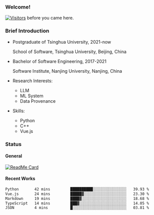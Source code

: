 ### Welcome!

[![Visitors](https://visitor-badge.laobi.icu/badge?page_id=HermitSun.HermitSun)]() before you came here.

### Brief Introduction

- Postgraduate of Tsinghua University, 2021-now
  
  School of Software, Tsinghua University, Beijing, China

- Bachelor of Software Engineering, 2017-2021
  
  Software Institute, Nanjing University, Nanjing, China

- Research Interests:
  - LLM
  - ML System
  - Data Provenance

- Skills:
  - Python
  - C++
  - Vue.js

### Status

#### General

[![ReadMe Card](https://github-readme-stats.hermitsun.vercel.app/api?username=HermitSun&count_private=true&show_icons=true)]()

#### Recent Works

<!--START_SECTION:waka-->

```txt
Python       42 mins         ██████████░░░░░░░░░░░░░░░   39.93 %
Vue.js       24 mins         █████▓░░░░░░░░░░░░░░░░░░░   23.30 %
Markdown     19 mins         ████▓░░░░░░░░░░░░░░░░░░░░   18.68 %
TypeScript   14 mins         ███▓░░░░░░░░░░░░░░░░░░░░░   14.05 %
JSON         4 mins          █░░░░░░░░░░░░░░░░░░░░░░░░   03.81 %
```

<!--END_SECTION:waka-->
